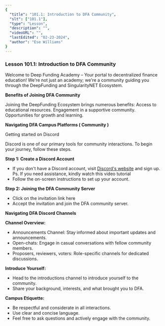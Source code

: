 ```yaml
---
{
  "title": "101.1: Introduction to DFA Community",
  "slt": ["101.1"],
  "type": "Lesson",
  "description": "",
  "videoURL": "",
  "lastEdited": "02-23-2024",
  "author": "Ese Williams"
}
---
```


### **Lesson 101.1: Introduction to DFA Community**

Welcome to Deep Funding Academy – Your portal to decentralized finance education! We're not just an academy; we're a community guiding you through the DeepFunding and SingularityNET Ecosystem.

**Benefits of Joining DFA Community**

Joining the DeepFunding Ecosystem brings numerous benefits:
Access to educational resources.
Engagement in a supportive community.
Opportunities for growth and learning.

**Navigating DFA Campus Platforms ( Community )**

Getting started on Discord

Discord is one of our primary tools for community interactions. To begin your journey, follow these steps.

**Step 1: Create a Discord Account**

- If you don't have a Discord account, visit [Discord's website](https://discord.com/) and sign up. Ps. If you need assistance, kindly watch this video tutorial
- Follow the on-screen instructions to set up your account.

**Step 2: Joining the DFA Community Server**

- Click on the invitation link here
- Accept the invitation and join the DFA community server.

**Navigating DFA Discord Channels**

**Channel Overview:**

- Announcements Channel: Stay informed about important updates and announcements.
- Open-chats: Engage in casual conversations with fellow community members.
- Proposers, reviewers, voters: Role-specific channels for dedicated discussions.

**Introduce Yourself:**

- Head to the introductions channel to introduce yourself to the community.
- Share your background, interests, and what brought you to DFA.

**Campus Etiquette:**

- Be respectful and considerate in all interactions.
- Use clear and concise language.
- Feel free to ask questions and actively engage with the community.
